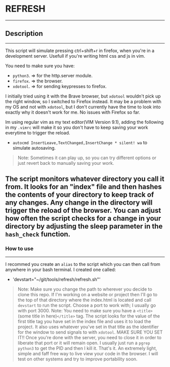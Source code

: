 # REFRESH

---
## Description
---

This script will simulate pressing ctrl+shift+r in firefox, when you're in a development server. Usefull if you're writing html css and js in vim.

You need to  make sure you have: 
- `python3`. => for the http.server module.
- `firefox`. => the browser.
- `xdotool`. => for sending keypresses to firefox.

I initially tried using it with the Brave browser, but `xdotool` wouldn't pick up the right window, so I switched to Firefox instead. 
It may be a problem with my OS and not with `xdotool`, but I don't currently have the time to look into exactly why it doesn't work for me.
No issues with Firefox so far. 

Im using regular vim as my text editor(VIM Version 9.1), adding the following in my `.vimrc` will make it so you don't have to keep saving your work everytime to trigger the reload.
- `autocmd InsertLeave,TextChanged,InsertChange * silent! wa` to simulate autosaving.
> Note: Sometimes it can play up, so you can try different options or just revert back to manually saving your work.

The script monitors whatever directory you call it from. It looks for an "index" file and then hashes the contents of your directory to keep track of any changes. 
Any change in the directory will trigger the reload of the browser. You can adjust how often the script checks for a change in your directory by adjusting the sleep parameter in the `hash_check` function.
---
### How to use
---
I recommed you create an `alias` to the script which you can then call from anywhere in your bash terminal.
I created one called:
- 'devstart="~/git/tools/refresh/refresh.sh"' 
> Note: Make sure you change the path to wherever you decide to clone this repo.
If I'm working on a website or project then I'll go to the top of that directory where the index.html is located and call `devstart` to run the script. 
Choose a port to work with; I usually go with port 3000.
> Note: You need to make sure you have a `<title>`(some title in here)`</title>` tag. The script looks for the value of the first title tag you have set in the index file and uses it to load the project. It also uses whatever you've set in that title as the identifier for the window to send signals to with `xdotool`. 
MAKE SURE YOU SET IT!!
Once you're done with the server, you need to close it in order to liberate that port or it will remain open.
I usually just run a `pgrep python3` to get the PID and then I kill it. 
That's it. An extremely light, simple and faff free way to live view your code in the browser.
I will test on other systems and try to improve portability soon.
